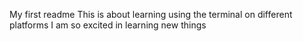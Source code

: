 My first readme
This is about learning using the terminal on different platforms
I am so excited in learning new things
